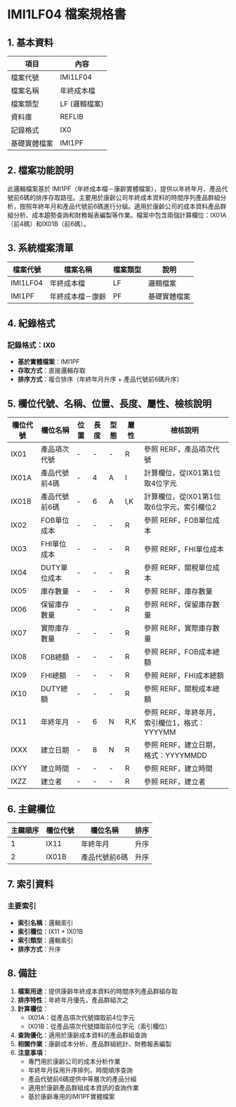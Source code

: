 # IMI1LF04 檔案規格書

## 1. 基本資料

| 項目 | 內容 |
|------|------|
| 檔案代號 | IMI1LF04 |
| 檔案名稱 | 年終成本檔 |
| 檔案類型 | LF (邏輯檔案) |
| 資料庫 | REFLIB |
| 記錄格式 | IX0 |
| 基礎實體檔案 | IMI1PF |

## 2. 檔案功能說明

此邏輯檔案基於 IMI1PF（年終成本檔－康齡實體檔案），提供以年終年月、產品代號前6碼的排序存取路徑。主要用於康齡公司年終成本資料的時間序列產品群組分析，按照年終年月和產品代號前6碼進行分組。適用於康齡公司的成本資料產品群組分析、成本趨勢查詢和財務報表編製等作業。檔案中包含兩個計算欄位：IX01A（前4碼）和IX01B（前6碼）。

## 3. 系統檔案清單

| 檔案代號 | 檔案名稱 | 檔案類型 | 說明 |
|----------|----------|----------|------|
| IMI1LF04 | 年終成本檔 | LF | 邏輯檔案 |
| IMI1PF | 年終成本檔－康齡 | PF | 基礎實體檔案 |

## 4. 紀錄格式

### 記錄格式：IX0
- **基於實體檔案**：IMI1PF
- **存取方式**：直接邏輯存取
- **排序方式**：複合排序（年終年月升序 + 產品代號前6碼升序）

## 5. 欄位代號、名稱、位置、長度、屬性、檢核說明

| 欄位代號 | 欄位名稱 | 位置 | 長度 | 型態 | 屬性 | 檢核說明 |
|----------|----------|------|------|------|----------|----------|
| IX01 | 產品項次代號 | - | - | - | R | 參照 RERF，產品項次代號 |
| IX01A | 產品代號前4碼 | - | 4 | A | I | 計算欄位，從IX01第1位取4位字元 |
| IX01B | 產品代號前6碼 | - | 6 | A | I,K | 計算欄位，從IX01第1位取6位字元，索引欄位2 |
| IX02 | FOB單位成本 | - | - | - | R | 參照 RERF，FOB單位成本 |
| IX03 | FHI單位成本 | - | - | - | R | 參照 RERF，FHI單位成本 |
| IX04 | DUTY單位成本 | - | - | - | R | 參照 RERF，關稅單位成本 |
| IX05 | 庫存數量 | - | - | - | R | 參照 RERF，庫存數量 |
| IX06 | 保留庫存數量 | - | - | - | R | 參照 RERF，保留庫存數量 |
| IX07 | 實際庫存數量 | - | - | - | R | 參照 RERF，實際庫存數量 |
| IX08 | FOB總額 | - | - | - | R | 參照 RERF，FOB成本總額 |
| IX09 | FHI總額 | - | - | - | R | 參照 RERF，FHI成本總額 |
| IX10 | DUTY總額 | - | - | - | R | 參照 RERF，關稅成本總額 |
| IX11 | 年終年月 | - | 6 | N | R,K | 參照 RERF，年終年月，索引欄位1，格式：YYYYMM |
| IXXX | 建立日期 | - | 8 | N | R | 參照 RERF，建立日期，格式：YYYYMMDD |
| IXYY | 建立時間 | - | - | - | R | 參照 RERF，建立時間 |
| IXZZ | 建立者 | - | - | - | R | 參照 RERF，建立者 |

## 6. 主鍵欄位

| 主鍵順序 | 欄位代號 | 欄位名稱 | 排序 |
|----------|----------|----------|------|
| 1 | IX11 | 年終年月 | 升序 |
| 2 | IX01B | 產品代號前6碼 | 升序 |

## 7. 索引資料

### 主要索引
- **索引名稱**：邏輯索引
- **索引欄位**：IX11 + IX01B
- **索引類型**：邏輯索引
- **排序方式**：升序

## 8. 備註

1. **檔案用途**：提供康齡年終成本資料的時間序列產品群組存取
2. **排序特性**：年終年月優先，產品群組次之
3. **計算欄位**：
   - IX01A：從產品項次代號擷取前4位字元
   - IX01B：從產品項次代號擷取前6位字元（索引欄位）
4. **查詢優化**：適用於康齡成本資料的產品群組查詢
5. **相關作業**：康齡成本分析、產品群組統計、財務報表編製
6. **注意事項**：
   - 專門用於康齡公司的成本分析作業
   - 年終年月採用升序排列，時間順序查詢
   - 產品代號前6碼提供中等層次的產品分組
   - 適用於康齡產品群組成本資訊的查詢作業
   - 基於康齡專用的IMI1PF實體檔案 